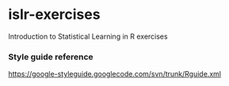 # islr-exercises
Introduction to Statistical Learning in R exercises

### Style guide reference
https://google-styleguide.googlecode.com/svn/trunk/Rguide.xml
